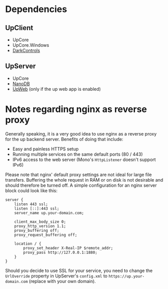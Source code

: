 # Dependencies

## UpClient

- UpCore
- UpCore.Windows
- [DarkControls](https://git.domi.re/Domi/DarkControls)

## UpServer

- UpCore
- [NanoDB](https://git.domi.re/Domi/NanoDB)
- [UpWeb](https://git.domi.re/Domi/UpWeb) (only if the up web app is enabled)

# Notes regarding nginx as reverse proxy

Generally speaking, it is a very good idea to use nginx as a reverse proxy for the up backend server. Benefits of doing that include:

- Easy and painless HTTPS setup
- Running multiple services on the same default ports (80 / 443)
- IPv6 access to the web server (Mono's `HttpListener` doesn't support IPv6)

Please note that nginx' default proxy settings are not ideal for large file transfers. Buffering the whole request in RAM or on disk is not desirable and should therefore be turned off. A simple configuration for an nginx server block could look like this:

```
server {
    listen 443 ssl;
    listen [::]:443 ssl;
    server_name up.your-domain.com;

    client_max_body_size 0;
    proxy_http_version 1.1;
    proxy_buffering off;
    proxy_request_buffering off;

    location / {
        proxy_set_header X-Real-IP $remote_addr;
        proxy_pass http://127.0.0.1:1880;
    }
}
```

Should you decide to use SSL for your service, you need to change the `UrlOverride` property in UpServer's `config.xml` to `https://up.your-domain.com` (replace with your own domain).
